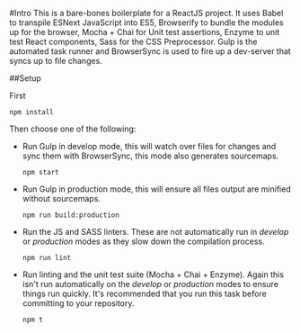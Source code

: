 #Intro
This is a bare-bones boilerplate for a ReactJS project.  It uses Babel to transpile ESNext JavaScript into ES5, Browserify to bundle the modules up for the browser, Mocha + Chai for Unit test assertions, Enzyme to unit test React components, Sass for the CSS Preprocessor.  Gulp is the automated task runner and BrowserSync is used to fire up a dev-server that syncs up to file changes.

##Setup

First
```
npm install
``` 

Then choose one of the following:
* Run Gulp in develop mode, this will watch over files for changes and sync them with BrowserSync, this mode also generates sourcemaps.
  ```
  npm start
  ``` 

* Run Gulp in production mode, this will ensure all files output are minified without sourcemaps.  
  ```
  npm run build:production
  ```

* Run the JS and SASS linters.  These are not automatically run in _develop_ or _production_ modes as they slow down the compilation process.  
  ```
  npm run lint
  ```

* Run linting and the unit test suite (Mocha + Chai + Enzyme).  Again this isn't run automatically on the _develop_ or _production_ modes to ensure things run quickly.  It's recommended that you run this task before committing to your repository.
  ```
  npm t
  ```
